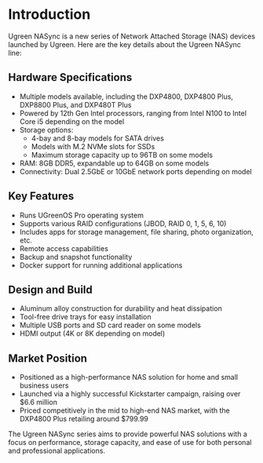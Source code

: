 # Introduction

Ugreen NASync is a new series of Network Attached Storage (NAS) devices launched by Ugreen. Here are the key details about the Ugreen NASync line:

## Hardware Specifications

- Multiple models available, including the DXP4800, DXP4800 Plus, DXP8800 Plus, and DXP480T Plus
- Powered by 12th Gen Intel processors, ranging from Intel N100 to Intel Core i5 depending on the model
- Storage options:
  - 4-bay and 8-bay models for SATA drives
  - Models with M.2 NVMe slots for SSDs
  - Maximum storage capacity up to 96TB on some models
- RAM: 8GB DDR5, expandable up to 64GB on some models
- Connectivity: Dual 2.5GbE or 10GbE network ports depending on model

## Key Features

- Runs UGreenOS Pro operating system
- Supports various RAID configurations (JBOD, RAID 0, 1, 5, 6, 10)
- Includes apps for storage management, file sharing, photo organization, etc.
- Remote access capabilities
- Backup and snapshot functionality
- Docker support for running additional applications

## Design and Build

- Aluminum alloy construction for durability and heat dissipation
- Tool-free drive trays for easy installation
- Multiple USB ports and SD card reader on some models
- HDMI output (4K or 8K depending on model)

## Market Position

- Positioned as a high-performance NAS solution for home and small business users
- Launched via a highly successful Kickstarter campaign, raising over $6.6 million
- Priced competitively in the mid to high-end NAS market, with the DXP4800 Plus retailing around $799.99

The Ugreen NASync series aims to provide powerful NAS solutions with a focus on performance, storage capacity, and ease of use for both personal and professional applications.
